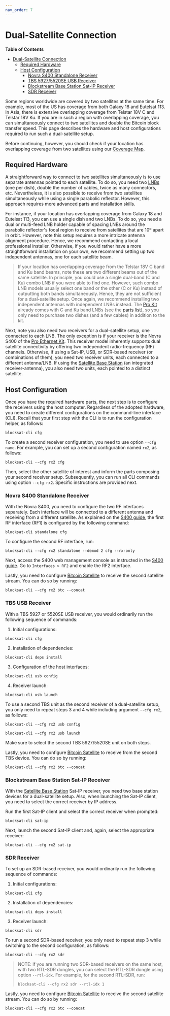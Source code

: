 ```yaml
---
nav_order: 7
---
```


# Dual-Satellite Connection

<!-- markdown-toc start - Don't edit this section. Run M-x markdown-toc-refresh-toc -->
**Table of Contents**

- [Dual-Satellite Connection](#dual-satellite-connection)
    - [Required Hardware](#required-hardware)
    - [Host Configuration](#host-configuration)
        - [Novra S400 Standalone Receiver](#novra-s400-standalone-receiver)
        - [TBS 5927/5520SE USB Receiver](#tbs-usb-receiver)
        - [Blockstream Base Station Sat-IP Receiver](#blockstream-base-station-sat-ip-receiver)
        - [SDR Receiver](#sdr-receiver)

<!-- markdown-toc end -->


Some regions worldwide are covered by two satellites at the same time. For
example, most of the US has coverage from both Galaxy 18 and Eutelsat 113. In
Asia, there is extensive overlapping coverage from Telstar 18V C and Telstar 18V
Ku. If you are in such a region with overlapping coverage, you can
simultaneously connect to two satellites and double the Bitcoin block transfer
speed. This page describes the hardware and host configurations required to run
such a dual-satellite setup.

Before continuing, however, you should check if your location has overlapping
coverage from two satellites using our [Coverage
Map](https://blockstream.com/satellite/#satellite_network-coverage).

## Required Hardware

A straightforward way to connect to two satellites simultaneously is to use
separate antennas pointed to each satellite. To do so, you need two
[LNBs](hardware.md#lnb) (one per dish), double the number of cables, twice as
many connectors, etc. Nevertheless, it is also possible to receive from two
satellites simultaneously while using a single parabolic reflector. However,
this approach requires more advanced parts and installation skills.

For instance, if your location has overlapping coverage from Galaxy 18 and
Eutelsat 113, you can use a single dish and two LNBs. To do so, you need a dual
or multi-feed LNB holder capable of spacing LNBs around the parabolic
reflector's focal region to receive from satellites that are 10º apart in
orbit. However, note this setup requires a more intricate antenna alignment
procedure. Hence, we recommend contacting a local professional
installer. Otherwise, if you would rather have a more straightforward
installation on your own, we recommend setting up two independent antennas, one
for each satellite beam.

> If your location has overlapping coverage from the Telstar 18V C band and Ku
> band beams, note these are two different beams out of the same satellite. In
> principle, you could use a single dual-band (C and Ku) combo LNB if you were
> able to find one. However, such combo LNB models usually select one band or
> the other (C or Ku) instead of outputting both bands simultaneously. Hence,
> they are not sufficient for a dual-satellite setup. Once again, we recommend
> installing two independent antennas with independent LNBs instead. The [Pro
> Kit](https://store.blockstream.com/product/blockstream-satellite-pro-kit/)
> already comes with C and Ku band LNBs (see the [parts
> list](hardware.md#blockstream-satellite-pro-kit)), so you only need to
> purchase two dishes (and a few cables) in addition to the kit.

Next, note you also need two receivers for a dual-satellite setup, one connected
to each LNB. The only exception is if your receiver is the Novra S400 of the
[Pro Ethernet
Kit](https://store.blockstream.com/product/blockstream-satellite-pro-kit/). This
receiver model inherently supports dual satellite connectivity by offering two
independent radio-frequency (RF) channels. Otherwise, if using a Sat-IP, USB, or
SDR-based receiver (or combinations of them), you need two receiver units, each
connected to a different antenna/LNB. If using the [Satellite Base
Station](https://store.blockstream.com/product/blockstream-satellite-base-station/)
(an integrated receiver-antenna), you also need two units, each pointed to a
distinct satellite.

## Host Configuration

Once you have the required hardware parts, the next step is to configure the
receivers using the host computer. Regardless of the adopted hardware, you need
to create different configurations on the command-line interface (CLI). Recall
that your first step with the CLI is to run the configuration helper, as
follows:

```
blocksat-cli cfg
```

To create a second receiver configuration, you need to use option `--cfg
name`. For example, you can set up a second configuration named `rx2`, as
follows:

```
blocksat-cli --cfg rx2 cfg
```

Then, select the other satellite of interest and inform the parts composing your
second receiver setup. Subsequently, you can run all CLI commands using option
`--cfg rx2`. Specific instructions are provided next.

### Novra S400 Standalone Receiver

With the Novra S400, you need to configure the two RF interfaces
separately. Each interface will be connected to a different antenna and
receiving from a different satellite. As explained on the
[S400 guide](s400.md#receiver-and-host-configuration), the first RF interface
(RF1) is configured by the following command:

```
blocksat-cli standalone cfg
```

To configure the second RF interface, run:

```
blocksat-cli --cfg rx2 standalone --demod 2 cfg --rx-only
```

Next, access the S400 web management console as instructed in the
[S400 guide](s400.md#s400-configuration-via-the-web-ui). Go to
`Interfaces > RF2` and enable the RF2 interface.

Lastly, you need to configure [Bitcoin Satellite](bitcoin.md) to receive the
second satellite stream. You can do so by running:

```
blocksat-cli --cfg rx2 btc --concat
```

### TBS USB Receiver


With a TBS 5927 or 5520SE USB receiver, you would ordinarily run the following
sequence of commands:

1. Initial configurations:
```
blocksat-cli cfg
```

2. Installation of dependencies:
```
blocksat-cli deps install
```

3. Configuration of the host interfaces:
```
blocksat-cli usb config
```

4. Receiver launch:
```
blocksat-cli usb launch
```

To use a second TBS unit as the second receiver of a dual-satellite setup, you
only need to repeat steps 3 and 4 while including argument `--cfg rx2`, as
follows:

```
blocksat-cli --cfg rx2 usb config

blocksat-cli --cfg rx2 usb launch
```

Make sure to select the second TBS 5927/5520SE unit on both steps.

Lastly, you need to configure [Bitcoin Satellite](bitcoin.md) to receive from
the second TBS device. You can do so by running:

```
blocksat-cli --cfg rx2 btc --concat
```

### Blockstream Base Station Sat-IP Receiver

With the [Satellite Base
Station](https://store.blockstream.com/product/blockstream-satellite-base-station/)
Sat-IP receiver, you need two base station devices for a dual-satellite
setup. Also, when launching the Sat-IP client, you need to select the correct
receiver by IP address.


Run the first Sat-IP client and select the correct receiver when prompted:
```
blocksat-cli sat-ip
```

Next, launch the second Sat-IP client and, again, select the appropriate
receiver:
```
blocksat-cli --cfg rx2 sat-ip
```

### SDR Receiver

To set up an SDR-based receiver, you would ordinarily run the following sequence
of commands:

1. Initial configurations:
```
blocksat-cli cfg
```

2. Installation of dependencies:
```
blocksat-cli deps install
```

3. Receiver launch:
```
blocksat-cli sdr
```

To run a second SDR-based receiver, you only need to repeat step 3 while
switching to the second configuration, as follows:

```
blocksat-cli --cfg rx2 sdr
```

> NOTE: if you are running two SDR-based receivers on the same host, with two
> RTL-SDR dongles, you can select the RTL-SDR dongle using option
> `--rtl-idx`. For example, for the second RTL-SDR, run:
>
> ```
> blocksat-cli --cfg rx2 sdr --rtl-idx 1
> ```

Lastly, you need to configure [Bitcoin Satellite](bitcoin.md) to receive the
second satellite stream. You can do so by running:

```
blocksat-cli --cfg rx2 btc --concat
```

